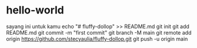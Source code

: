 # hello-world
sayang ini untuk kamu
echo "# fluffy-dollop" >> README.md
git init
git add README.md
git commit -m "first commit"
git branch -M main
git remote add origin https://github.com/stecyaulia/fluffy-dollop.git
git push -u origin main
